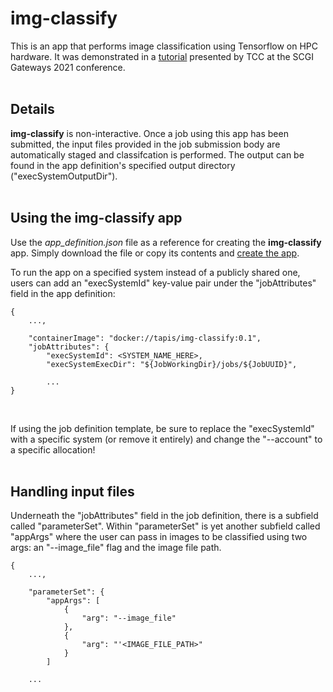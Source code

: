 # img-classify

This is an app that performs image classification using Tensorflow on HPC hardware. It was demonstrated in a [tutorial](https://github.com/TACC-Cloud/gateways21-portable-computing-cloud-hpc) presented by TCC at the SCGI Gateways 2021 conference. 
<br><br>


## Details

**img-classify** is non-interactive. Once a job using this app has been submitted, the input files provided in the job submission body are automatically staged and classifcation is performed. The output can be found in the app definition's specified output directory ("execSystemOutputDir"). 
<br><br>


## Using the img-classify app

Use the _app_definition.json_ file as a reference for creating the **img-classify** app. Simply download the file or copy its contents and [create the app](https://tapis.readthedocs.io/en/latest/technical/apps.html#creating-an-application).

To run the app on a specified system instead of a publicly shared one, users can add an "execSystemId" key-value pair under the "jobAttributes" field in the app definition:

```
{
    ...,

    "containerImage": "docker://tapis/img-classify:0.1",
    "jobAttributes": {
        "execSystemId": <SYSTEM_NAME_HERE>,
        "execSystemExecDir": "${JobWorkingDir}/jobs/${JobUUID}",
        
        ...
}
```
<br>

If using the job definition template, be sure to replace the "execSystemId" with a specific system (or remove it entirely) and change the "--account" to a specific allocation!
<br><br> 


## Handling input files

Underneath the "jobAttributes" field in the job definition, there is a subfield called "parameterSet". Within "parameterSet" is yet another subfield called "appArgs" where the user can pass in images to be classified using two args: an "--image_file" flag and the image file path.

```
{
    ...,

    "parameterSet": {
        "appArgs": [
            {
                "arg": "--image_file"
            },
            {
                "arg": "'<IMAGE_FILE_PATH>"
            }
        ]
    
    ...
```